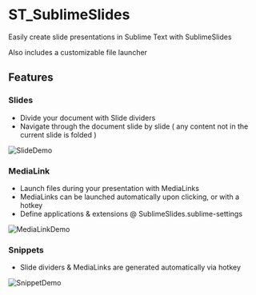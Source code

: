 
# ST_SublimeSlides

Easily create slide presentations in Sublime Text with SublimeSlides

Also includes a customizable file launcher

## Features

### Slides

* Divide your document with Slide dividers
* Navigate through the document slide by slide ( any content not in the current slide is folded )

![SlideDemo](http://i.imgur.com/q02FrPm.gif?1)

### MediaLink

* Launch files during your presentation with MediaLinks
* MediaLinks can be launched automatically upon clicking, or with a hotkey
* Define applications & extensions @ SublimeSlides.sublime-settings

![MediaLinkDemo](http://i.imgur.com/0UxRYbf.gif?1)

### Snippets

* Slide dividers & MediaLinks are generated automatically via hotkey

![SnippetDemo](http://i.imgur.com/RUvj93C.gif?1)


